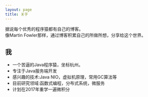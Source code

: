 ```yaml
---
layout: page
title: 关于
---
```


<p class="message">
据说每个优秀的程序猿都有自己的博客。<br>
像Martin Fowler那样，通过博客积累自己的所做所想，分享给这个世界。 <br>
</p>

## 我

* 一个苦逼的Java程序猿，坐标杭州。 
* 专注于Java服务端开发
* 感兴趣的技术:Java NIO，虚拟机原理，常用GC算法等
* 目前研究领域:函数式编程，分布式系统，微服务
* 计划在2017年重学一遍微积分
